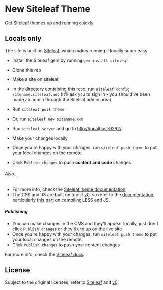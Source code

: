 # New Siteleaf Theme
Get Siteleaf themes up and running quickly


## Locals only
The site is built on [Siteleaf](http://siteleaf.com), which makes running it locally super easy.

- Install the Siteleaf gem by running `gem install siteleaf`
- Clone this rep
- Make a site on siteleaf
- In the directory containing this repo, run `siteleaf config sitename.siteleaf.net` (It'll ask you to sign in - you should've been made an admin through the Siteleaf admin area)
- Run `siteleaf pull theme`
- Or, run `siteleaf new sitename.com`
- Run `siteleaf server` and go to [http://localhost:9292/](http://localhost:9292/)


- Make your changes locally
- Once you're happy with your changes, run `siteleaf push theme` to put your local changes on the remote
- Click `Publish changes` to push **content and code** changes

###### Also...
- For more info, check the [Siteleaf theme documentation](http://www.siteleaf.com/help/themes/)
- The CSS and JS are built on top of [v0](https://github.com/jheftmann/v0), so refer to the [documentation](https://github.com/jheftmann/v0), particularly [this part](https://github.com/jheftmann/v0#run-it-locally) on compiling LESS and JS.


##### Publishing
- You can make changes in the CMS and they'll appear locally, just don't click `Publish changes` or they'll end up on the live site
- Once you're happy with your changes, run `siteleaf push theme` to put your local changes on the remote
- Click `Publish changes` to push your content changes

For more info, check the [Siteleaf docs](https://github.com/siteleaf/siteleaf-gem).

## License
Subject to the original licenses; refer to [Siteleaf](http://siteleaf.com) and [v0](https://github.com/jheftmann/v0).